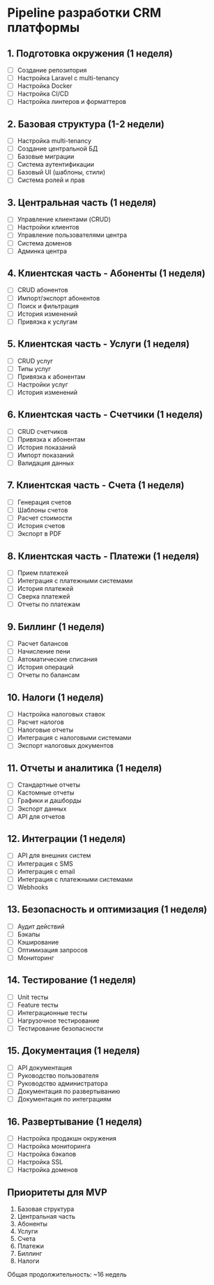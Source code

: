 # Pipeline разработки CRM платформы

## 1. Подготовка окружения (1 неделя)

- [ ] Создание репозитория
- [ ] Настройка Laravel с multi-tenancy
- [ ] Настройка Docker
- [ ] Настройка CI/CD
- [ ] Настройка линтеров и форматтеров

## 2. Базовая структура (1-2 недели)

- [ ] Настройка multi-tenancy
- [ ] Создание центральной БД
- [ ] Базовые миграции
- [ ] Система аутентификации
- [ ] Базовый UI (шаблоны, стили)
- [ ] Система ролей и прав

## 3. Центральная часть (1 неделя)

- [ ] Управление клиентами (CRUD)
- [ ] Настройки клиентов
- [ ] Управление пользователями центра
- [ ] Система доменов
- [ ] Админка центра

## 4. Клиентская часть - Абоненты (1 неделя)

- [ ] CRUD абонентов
- [ ] Импорт/экспорт абонентов
- [ ] Поиск и фильтрация
- [ ] История изменений
- [ ] Привязка к услугам

## 5. Клиентская часть - Услуги (1 неделя)

- [ ] CRUD услуг
- [ ] Типы услуг
- [ ] Привязка к абонентам
- [ ] Настройки услуг
- [ ] История изменений

## 6. Клиентская часть - Счетчики (1 неделя)

- [ ] CRUD счетчиков
- [ ] Привязка к абонентам
- [ ] История показаний
- [ ] Импорт показаний
- [ ] Валидация данных

## 7. Клиентская часть - Счета (1 неделя)

- [ ] Генерация счетов
- [ ] Шаблоны счетов
- [ ] Расчет стоимости
- [ ] История счетов
- [ ] Экспорт в PDF

## 8. Клиентская часть - Платежи (1 неделя)

- [ ] Прием платежей
- [ ] Интеграция с платежными системами
- [ ] История платежей
- [ ] Сверка платежей
- [ ] Отчеты по платежам

## 9. Биллинг (1 неделя)

- [ ] Расчет балансов
- [ ] Начисление пени
- [ ] Автоматические списания
- [ ] История операций
- [ ] Отчеты по балансам

## 10. Налоги (1 неделя)

- [ ] Настройка налоговых ставок
- [ ] Расчет налогов
- [ ] Налоговые отчеты
- [ ] Интеграция с налоговыми системами
- [ ] Экспорт налоговых документов

## 11. Отчеты и аналитика (1 неделя)

- [ ] Стандартные отчеты
- [ ] Кастомные отчеты
- [ ] Графики и дашборды
- [ ] Экспорт данных
- [ ] API для отчетов

## 12. Интеграции (1 неделя)

- [ ] API для внешних систем
- [ ] Интеграция с SMS
- [ ] Интеграция с email
- [ ] Интеграция с платежными системами
- [ ] Webhooks

## 13. Безопасность и оптимизация (1 неделя)

- [ ] Аудит действий
- [ ] Бэкапы
- [ ] Кэширование
- [ ] Оптимизация запросов
- [ ] Мониторинг

## 14. Тестирование (1 неделя)

- [ ] Unit тесты
- [ ] Feature тесты
- [ ] Интеграционные тесты
- [ ] Нагрузочное тестирование
- [ ] Тестирование безопасности

## 15. Документация (1 неделя)

- [ ] API документация
- [ ] Руководство пользователя
- [ ] Руководство администратора
- [ ] Документация по развертыванию
- [ ] Документация по интеграциям

## 16. Развертывание (1 неделя)

- [ ] Настройка продакшн окружения
- [ ] Настройка мониторинга
- [ ] Настройка бэкапов
- [ ] Настройка SSL
- [ ] Настройка доменов

## Приоритеты для MVP

1. Базовая структура
2. Центральная часть
3. Абоненты
4. Услуги
5. Счета
6. Платежи
7. Биллинг
8. Налоги

Общая продолжительность: ~16 недель

